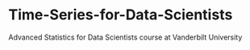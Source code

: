 # Time-Series-for-Data-Scientists
Advanced Statistics for Data Scientists course at Vanderbilt University 
